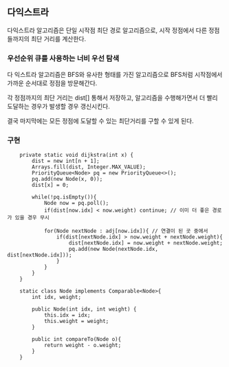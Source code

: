 ## 다익스트라

다익스트라 알고리즘은 단일 시작점 최단 경로 알고리즘으로, 시작 정점에서 다른 정점들까지의 최단 거리를 계산한다.

### 우선순위 큐를 사용하는 너비 우선 탐색

다 익스트라 알고리즘은 BFS와 유사한 형태를 가진 알고리즘으로 BFS처럼 시작점에서 가까운 순서대로 정점을 방문해간다.

각 정점까지의 최단 거리는 dist[] 통해서 저장하고, 알고리즘을 수행해가면서 더 빨리 도달하는 경우가 발생할 경우 갱신시킨다. 

결국 마지막에는 모든 정점에 도달할 수 있는 최단거리를 구할 수 있게 된다.

### 구현

```
    private static void dijkstra(int x) {
        dist = new int[n + 1];
        Arrays.fill(dist, Integer.MAX_VALUE);
        PriorityQueue<Node> pq = new PriorityQueue<>();
        pq.add(new Node(x, 0));
        dist[x] = 0;

        while(!pq.isEmpty()){
            Node now = pq.poll();
            if(dist[now.idx] < now.weight) continue; // 이미 더 좋은 경로가 있을 경우 무시

            for(Node nextNode : adj[now.idx]){ // 연결이 된 곳 중에서
                if(dist[nextNode.idx] > now.weight + nextNode.weight){ 
                    dist[nextNode.idx] = now.weight + nextNode.weight;
                    pq.add(new Node(nextNode.idx, dist[nextNode.idx]));
                }
            }
        }
    }

    static class Node implements Comparable<Node>{
        int idx, weight;

        public Node(int idx, int weight) {
            this.idx = idx;
            this.weight = weight;
        }

        public int compareTo(Node o){
            return weight - o.weight;
        }
    }
```